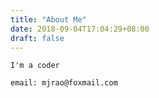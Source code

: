 ```yaml
---
title: "About Me"
date: 2018-09-04T17:04:29+08:00
draft: false
---
```


```
I'm a coder

email: mjrao@foxmail.com
```